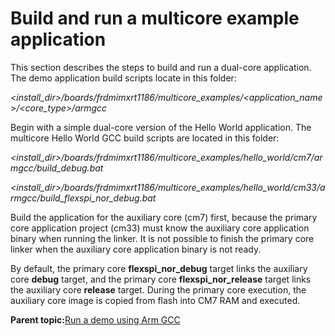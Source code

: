 # Build and run a multicore example application

This section describes the steps to build and run a dual-core application. The demo application build scripts locate in this folder:

*<install\_dir\>/boards/frdmimxrt1186/multicore\_examples/<application\_name\>/<core\_type\>/armgcc*

Begin with a simple dual-core version of the Hello World application. The multicore Hello World GCC build scripts are located in this folder:

*<install\_dir\>/boards/frdmimxrt1186/multicore\_examples/hello\_world/cm7/armgcc/build\_debug.bat*

*<install\_dir\>/boards/frdmimxrt1186/multicore\_examples/hello\_world/cm33/armgcc/build\_flexspi\_nor\_debug.bat*

Build the application for the auxiliary core \(cm7\) first, because the primary core application project \(cm33\) must know the auxiliary core application binary when running the linker. It is not possible to finish the primary core linker when the auxiliary core application binary is not ready.

By default, the primary core **flexspi\_nor\_debug** target links the auxiliary core **debug** target, and the primary core **flexspi\_nor\_release** target links the auxiliary core **release** target. During the primary core execution, the auxiliary core image is copied from flash into CM7 RAM and executed.

**Parent topic:**[Run a demo using Arm GCC](../topics/run_a_demo_using_arm_gcc.md)


